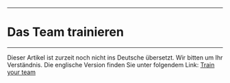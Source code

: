 ****
# Das Team trainieren 
---

Dieser Artikel ist zurzeit noch nicht ins Deutsche übersetzt. Wir bitten um Ihr Verständnis. Die englische Version finden Sie unter folgendem Link: [Train your team](https://help.toladata.com/en/toladata-course/train-your-team.html)



















